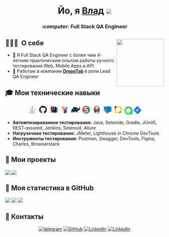 <h1 align="center">Йо, я <a href="https://github.com/kwlad1k" target="_blank">Влад</a> 
<img src="https://github.com/blackcater/blackcater/raw/main/images/Hi.gif" height="32"/></h1>
<h3 align="center">:computer: Full Stack QA Engineer</h3>


## 👨🏻‍💻 &nbsp;О себе <img src="media/gif/gif.gif" align="right" width="150" height="150"/>

- 💬 Я Full Stack QA Engineer с более чем 4-летним практическим опытом работы ручного тестирования Web, Mobile Apps и API.
- 💼 Работаю в компании [**DropsTab**](https://dropstab.com/) в роли Lead QA Engineer

## :mortar_board: Мои технические навыки
<p align="center">
<a href="https://www.java.com/"><img width="6%" title="Java" src="media/logos/Java.svg"></a>
<a href="https://github.com/"><img width="6%" title="GitHub" src="media/logos/GitHub.svg"></a> 
<a href="https://www.jetbrains.com/idea/"><img width="6%" title="IntelliJ IDEA" src="media/logos/IntelijIDEA.svg"></a> 
<a href="https://selenide.org/"><img width="6%" title="Selenide" src="media/logos/Selenide.svg"></a> 
<a href="https://gradle.org/"><img width="6%" title="Gradle" src="media/logos/Gradle.svg"></a>
<a href="https://junit.org/junit5/"><img width="6%" title="JUnit5" src="media/logos/JUnit5.svg"></a>
<a href="https://www.jenkins.io/"><img width="6%" title="Jenkins" src="media/logos/Jenkins.svg"></a>
<a href="https://aerokube.com/selenoid/"><img width="6%" title="Selenoid" src="media/logos/Selenoid.svg"></a> 
<a href="https://github.com/allure-framework/allure2"><img width="6%" title="Allure Report" src="media/logos/AllureReport.svg"></a>
<a href="https://qameta.io/"><img width="5%" title="Allure TestOps" src="media/logos/AllureTestOps.svg"></a> 
<a href="https://www.atlassian.com/ru/software/jira/"><img width="5%" title="Jira" src="media/logos/Jira.svg"></a>
</p>

+ **Автомтизированное тестирование:** Java, Selenide, Gradle, JUnit5, REST-assured, Jenkins, Selenoid, Allure
+ **Нагрузочное тестирование:** JMeter, Lighthouse in Chrome DevTools
+ **Инструменты тестирования:** Postman, Swagger, DevTools, Figma, Charles, Browserstack

## :stars: Мои проекты
<a href="https://github.com/kwlad1k/DromUITests">
  <img align="center" src="https://github-readme-stats.vercel.app/api/pin/?username=kwlad1k&repo=DromUITests&theme=dark#gh-dark-mode-only" />
</a> 
<a href="https://github.com/kwlad1k/DropsTabApiTests">
  <img align="center" src="https://github-readme-stats.vercel.app/api/pin/?username=kwlad1k&repo=DropsTabApiTests&theme=dark#gh-dark-mode-only" />
</a> 

## :full_moon_with_face: Моя статистика в GitHub

![](https://github-profile-summary-cards.vercel.app/api/cards/profile-details?username=kwlad1k&theme=dark#gh-dark-mode-only)
![](https://github-profile-summary-cards.vercel.app/api/cards/stats?username=kwlad1k&theme=dark#gh-dark-mode-only)
![](https://github-profile-summary-cards.vercel.app/api/cards/repos-per-language?username=kwlad1k&theme=dark#gh-dark-mode-only)

## :calling: Контакты
<p align="center">
    <a href="https://t.me/kwlad1ck" target="_blank"><img alt="telegram" src="https://img.shields.io/badge/@Kwlad1ck-26A5E4.svg?style=flat&logo=telegram&logoColor=white" height="20"></a>
    <a href="https://github.com/kwlad1k" target="_blank"><img alt="GitHub" src="https://img.shields.io/badge/-GitHub-181717?style=flat-square&logo=GitHub&logoColor=white" height="20"></a> 
    <a href="https://ru.linkedin.com/in/kwlad1ck/ru" target="_blank"><img alt="LinkedIn" src="https://img.shields.io/badge/-LinkedIn-0077B5?style=flat-square&logo=Linkedin&logoColor=white" height="20"></a>
    <a href="https://career.habr.com/" target="_blank"><img alt="LinkedIn" src="https://img.shields.io/badge/habr career-%2377A2B6.svg?&style=for-the-badge&logo=habr&logoColor=white" height="20"></a>
</p>
<!--
**kwlad1k/kwlad1k** is a ✨ _special_ ✨ repository because its `README.md` (this file) appears on your GitHub profile.

Here are some ideas to get you started:

- 🔭 I’m currently working on ...
- 🌱 I’m currently learning ...
- 👯 I’m looking to collaborate on ...
- 🤔 I’m looking for help with ...
- 💬 Ask me about ...
- 📫 How to reach me: ...
- 😄 Pronouns: ...
- ⚡ Fun fact: ...
-->

